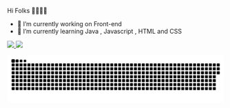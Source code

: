 Hi Folks 🐱‍🏍🐱‍🏍
- 🔭 I’m currently working on Front-end
- 🔭 I’m currently learning Java , Javascript , HTML and CSS

<div>
  <a href="https://github.com/TarcisioOliveira2021">
  <img height="150em" src="https://github-readme-stats.vercel.app/api?username=TarcisioOliveira2021&show_icons=true&theme=tokyonight&include_all_commits=true&count_private=true"/>
  <img height="150em" src="https://github-readme-stats.vercel.app/api/top-langs/?username=TarcisioOliveira2021&layout=compact&langs_count=7&theme=tokyonight"/>
    
  ![Snake animation](https://github.com/TarcisioOliveira2021/TarcisioOliveira2021/blob/output/github-contribution-grid-snake.svg)
</div>
